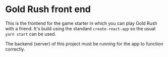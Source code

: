 # Gold Rush front end

This is the frontend for the game starter in which you can play Gold Rush with a friend. It's build using the standard `create-react-app` so the usual `yarn start` can be used.

The backend (server) of this project must be running for the app to function correctly.
